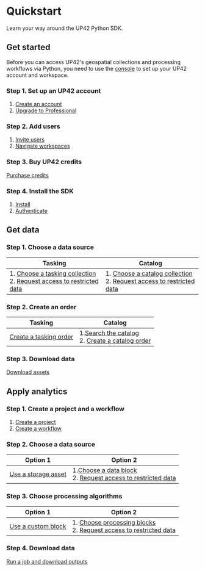 # Quickstart

Learn your way around the UP42 Python SDK.

## Get started

Before you can access UP42's geospatial collections and processing workflows via Python, you need to use the [console](https://console.up42.com/) to set up your UP42 account and workspace.

### Step 1. Set up an UP42 account

1. [Create an account](https://docs.up42.com/getting-started/registration)
2. [Upgrade to Professional](https://docs.up42.com/getting-started/account/plans#upgrade-to-professional)

### Step 2. Add users

1. [Invite users](https://docs.up42.com/getting-started/account/users)
2. [Navigate workspaces](https://docs.up42.com/getting-started/account/workspaces)

### Step 3. Buy UP42 credits

[Purchase credits](https://docs.up42.com/getting-started/credits/purchase)

### Step 4. Install the SDK

1. [Install](/up42-py/installation)
2. [Authenticate](/up42-py/authentication)

## Get data

### Step 1. Choose a data source

| Tasking                                                                                                                                                                                                                      | Catalog                                                                                                                                                                    |
| ---------------------------------------------------------------------------------------------------------------------------------------------------------------------------------------------------------------------------- | -------------------------------------------------------------------------------------------------------------------------------------------------------------------------- |
| 1. [Choose a tasking collection](/up42-py/examples/tasking/tasking-example/#step-1-choose-a-tasking-collection)<br/>2. [Request access to restricted data](/up42-py/examples/tasking/tasking-example/#step-2-request-access) | 1. [Choose a catalog collection](/up42-py/catalog/#step-1-choose-a-catalog-collection)<br/>2. [Request access to restricted data](/up42-py/catalog/#step-2-request-access) |

### Step 2. Create an order

| Tasking                                                                                                        | Catalog                                                                                                                                              |
| -------------------------------------------------------------------------------------------------------------- | ---------------------------------------------------------------------------------------------------------------------------------------------------- |
| [Create a tasking order](/up42-py/examples/tasking/tasking-example/#step-4-get-a-json-schema-of-an-order-form) | 1.[Search the catalog](/up42-py/catalog/#step-4-search-the-catalog)<br/>2. [Create a catalog order](/up42-py/catalog/#step-5-fill-out-an-order-form) |

### Step 3. Download data

[Download assets](/up42-py/storage/)

## Apply analytics

### Step 1. Create a project and a workflow

1. [Create a project](/up42-py/reference/project-reference/)
2. [Create a workflow](/up42-py/analytics/#step-1-create-and-populate-a-workflow)

### Step 2. Choose a data source

| Option 1                                                     | Option 2                                                                                                                                                                                     |
| ------------------------------------------------------------ | -------------------------------------------------------------------------------------------------------------------------------------------------------------------------------------------- |
| [Use a storage asset](/up42-py/reference/storage-reference/) | 1.[Choose a data block](https://docs.up42.com/processing-platform/blocks/data)<br/>2. [Request access to restricted data](https://docs.up42.com/getting-started/restrictions#request-access) |

### Step 3. Choose processing algorithms

| Option 1                                                                      | Option 2                                                                                                                                                                                                                                     |
| ----------------------------------------------------------------------------- | -------------------------------------------------------------------------------------------------------------------------------------------------------------------------------------------------------------------------------------------- |
| [Use a custom block](https://docs.up42.com/processing-platform/custom-blocks) | 1. [Choose processing blocks](/up42-py/reference/workflow-reference/#up42.workflow.Workflow.get_compatible_blocks)<br/>2. [Request access to restricted data](https://docs.up42.com/getting-started/restrictions#data-and-processing-blocks) |

### Step 4. Download data

[Run a job and download outputs](/up42-py/analytics/#step-7-run-a-job)
